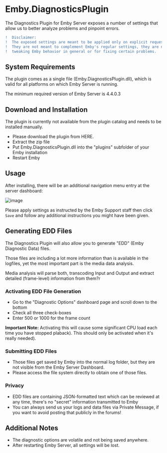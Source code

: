 # Emby.DiagnosticsPlugin

The Diagnostics Plugin for Emby Server exposes a number of settings that allow us to better analyze problems and pinpoint errors.

```diff
!  Disclaimer:
!  The exposed settings are meant to be applied only on explicit request by our support staff. 
!  They are not meant to complement Emby's regular settings, they are not meant for
!  tweaking Emby behavior in general or for fixing certain problems.
```

## System Requirements

The plugin comes as a single file (Emby.DiagnosticsPlugin.dll), which is valid for all platforms on which Emby Server is running.

The minimum required version of Emby Server is 4.4.0.3

## Download and Installation

The plugin is currently not available from the plugin catalog and needs to be installed manually.

- Please download the plugin from HERE.
- Extract the zip file
- Put Emby.DiagnosticsPlugin.dll into the "plugins" subfolder of your Emby installation
- Restart Emby

## Usage

After installing, there will be an additional navigation menu entry at the server dashboard:

![image](https://user-images.githubusercontent.com/4985349/71327492-605f1980-2509-11ea-8d42-76c7dd33dae2.png)


Please apply settings as instructed by the Emby Support staff then click `Save` and follow any additional instructions you might have been given.


## Generating EDD Files

The Diagnostics Plugin will also allow you to generate "EDD" (Emby Diagnostic Data) files.

Those files are including a lot more information than is available in the logfiles, yet the most important part is the media data analysis. 

Media analysis will parse both, transcoding Input and Output and extract detailed (frame-level) information from them?r


### Activating EDD File Generation

- Go to the "Diagnostic Options" dashboard page and scroll down to the bottom
- Check all three check-boxes 
- Enter 500 or 1000 for the frame count

**Important Note:** Activating this will cause some significant CPU load each time you have stopped plaback). This should only be activated when it's really needed).

### Submitting EDD Files

- Those files get saved by Emby into the normal log folder, but they are not visible from the Emby Server Dashboard.
- Please access the file system directly to obtain one of those files.

### Privacy

- EDD files are containing JSON-formatted text which can be reviewed at any time, there's no "secret" information transmitted to Emby
- You can always send us your logs and data files via Private Message, if you want to avoid posting that publicly in the forums!

## Additional Notes

- The diagnostic options are volatile and not being saved anywhere. 
- After restarting Emby Server, all settings will be lost.

